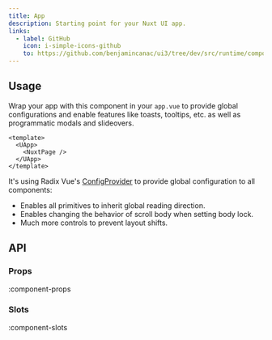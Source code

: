 ```yaml
---
title: App
description: Starting point for your Nuxt UI app.
links:
  - label: GitHub
    icon: i-simple-icons-github
    to: https://github.com/benjamincanac/ui3/tree/dev/src/runtime/components/App.vue
---
```


## Usage

Wrap your app with this component in your `app.vue` to provide global configurations and enable features like toasts, tooltips, etc. as well as programmatic modals and slideovers.

```vue [app.vue]
<template>
  <UApp>
    <NuxtPage />
  </UApp>
</template>
```

It's using Radix Vue's [ConfigProvider](https://www.radix-vue.com/utilities/config-provider.html) to provide global configuration to all components:

- Enables all primitives to inherit global reading direction.
- Enables changing the behavior of scroll body when setting body lock.
- Much more controls to prevent layout shifts.

## API

### Props

:component-props

### Slots

:component-slots
